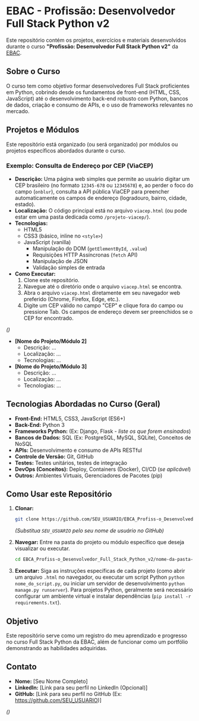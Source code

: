 # EBAC - Profissão: Desenvolvedor Full Stack Python v2

Este repositório contém os projetos, exercícios e materiais desenvolvidos durante o curso **"Profissão: Desenvolvedor Full Stack Python v2"** da [EBAC](https://ebaconline.com.br/).

## Sobre o Curso

O curso tem como objetivo formar desenvolvedores Full Stack proficientes em Python, cobrindo desde os fundamentos de front-end (HTML, CSS, JavaScript) até o desenvolvimento back-end robusto com Python, bancos de dados, criação e consumo de APIs, e o uso de frameworks relevantes no mercado.

## Projetos e Módulos

Este repositório está organizado (ou será organizado) por módulos ou projetos específicos abordados durante o curso.

### Exemplo: Consulta de Endereço por CEP (ViaCEP)

*   **Descrição:** Uma página web simples que permite ao usuário digitar um CEP brasileiro (no formato `12345-678` ou `12345678`) e, ao perder o foco do campo (`onblur`), consulta a API pública ViaCEP para preencher automaticamente os campos de endereço (logradouro, bairro, cidade, estado).
*   **Localização:** O código principal está no arquivo `viacep.html` (ou pode estar em uma pasta dedicada como `/projeto-viacep/`).
*   **Tecnologias:**
    *   HTML5
    *   CSS3 (básico, inline no `<style>`)
    *   JavaScript (vanilla)
        *   Manipulação do DOM (`getElementById`, `.value`)
        *   Requisições HTTP Assíncronas (`fetch` API)
        *   Manipulação de JSON
        *   Validação simples de entrada
*   **Como Executar:**
    1.  Clone este repositório.
    2.  Navegue até o diretório onde o arquivo `viacep.html` se encontra.
    3.  Abra o arquivo `viacep.html` diretamente em seu navegador web preferido (Chrome, Firefox, Edge, etc.).
    4.  Digite um CEP válido no campo "CEP" e clique fora do campo ou pressione Tab. Os campos de endereço devem ser preenchidos se o CEP for encontrado.

*(<!-- Adicione aqui outros projetos e módulos conforme você os desenvolve -->)*
*   **[Nome do Projeto/Módulo 2]**
    *   Descrição: ...
    *   Localização: ...
    *   Tecnologias: ...
*   **[Nome do Projeto/Módulo 3]**
    *   Descrição: ...
    *   Localização: ...
    *   Tecnologias: ...

## Tecnologias Abordadas no Curso (Geral)

*   **Front-End:** HTML5, CSS3, JavaScript (ES6+)
*   **Back-End:** Python 3
*   **Frameworks Python:** (Ex: Django, Flask - *liste os que forem ensinados*)
*   **Bancos de Dados:** SQL (Ex: PostgreSQL, MySQL, SQLite), Conceitos de NoSQL
*   **APIs:** Desenvolvimento e consumo de APIs RESTful
*   **Controle de Versão:** Git, GitHub
*   **Testes:** Testes unitários, testes de integração
*   **DevOps (Conceitos):** Deploy, Containers (Docker), CI/CD (*se aplicável*)
*   **Outros:** Ambientes Virtuais, Gerenciadores de Pacotes (pip)

## Como Usar este Repositório

1.  **Clonar:**
    ```bash
    git clone https://github.com/SEU_USUARIO/EBCA_Profiss-o_Desenvolvedor_Full_Stack_Python_v2.git
    ```
    *(Substitua `SEU_USUARIO` pelo seu nome de usuário no GitHub)*

2.  **Navegar:** Entre na pasta do projeto ou módulo específico que deseja visualizar ou executar.
    ```bash
    cd EBCA_Profiss-o_Desenvolvedor_Full_Stack_Python_v2/nome-da-pasta-do-projeto
    ```

3.  **Executar:** Siga as instruções específicas de cada projeto (como abrir um arquivo `.html` no navegador, ou executar um script Python `python nome_do_script.py`, ou iniciar um servidor de desenvolvimento `python manage.py runserver`). Para projetos Python, geralmente será necessário configurar um ambiente virtual e instalar dependências (`pip install -r requirements.txt`).

## Objetivo

Este repositório serve como um registro do meu aprendizado e progresso no curso Full Stack Python da EBAC, além de funcionar como um portfólio demonstrando as habilidades adquiridas.

## Contato

*   **Nome:** [Seu Nome Completo]
*   **LinkedIn:** [Link para seu perfil no LinkedIn (Opcional)]
*   **GitHub:** [Link para seu perfil no GitHub (Ex: https://github.com/SEU_USUARIO)]

*(<!-- Sinta-se à vontade para adicionar ou remover seções conforme necessário -->)*
